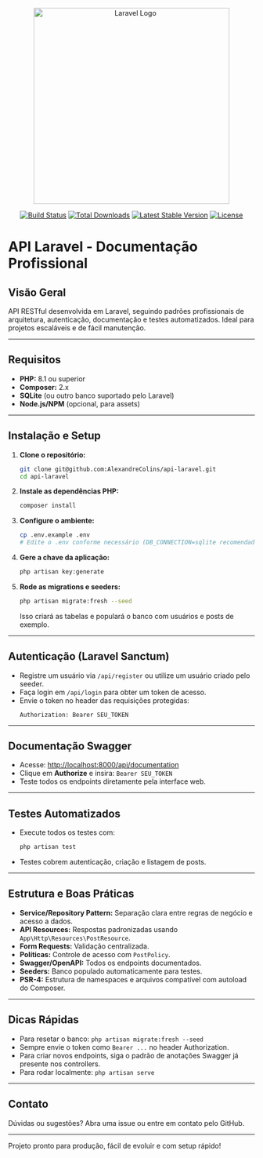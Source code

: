 <p align="center"><a href="https://laravel.com" target="_blank"><img src="https://raw.githubusercontent.com/laravel/art/master/logo-lockup/5%20SVG/2%20CMYK/1%20Full%20Color/laravel-logolockup-cmyk-red.svg" width="400" alt="Laravel Logo"></a></p>

<p align="center">
<a href="https://github.com/laravel/framework/actions"><img src="https://github.com/laravel/framework/workflows/tests/badge.svg" alt="Build Status"></a>
<a href="https://packagist.org/packages/laravel/framework"><img src="https://img.shields.io/packagist/dt/laravel/framework" alt="Total Downloads"></a>
<a href="https://packagist.org/packages/laravel/framework"><img src="https://img.shields.io/packagist/v/laravel/framework" alt="Latest Stable Version"></a>
<a href="https://packagist.org/packages/laravel/framework"><img src="https://img.shields.io/packagist/l/laravel/framework" alt="License"></a>
</p>

# API Laravel - Documentação Profissional

## Visão Geral

API RESTful desenvolvida em Laravel, seguindo padrões profissionais de arquitetura, autenticação, documentação e testes automatizados. Ideal para projetos escaláveis e de fácil manutenção.

---

## Requisitos
- **PHP:** 8.1 ou superior
- **Composer:** 2.x
- **SQLite** (ou outro banco suportado pelo Laravel)
- **Node.js/NPM** (opcional, para assets)

---

## Instalação e Setup

1. **Clone o repositório:**
   ```sh
   git clone git@github.com:AlexandreColins/api-laravel.git
   cd api-laravel
   ```

2. **Instale as dependências PHP:**
   ```sh
   composer install
   ```

3. **Configure o ambiente:**
   ```sh
   cp .env.example .env
   # Edite o .env conforme necessário (DB_CONNECTION=sqlite recomendado para testes)
   ```

4. **Gere a chave da aplicação:**
   ```sh
   php artisan key:generate
   ```

5. **Rode as migrations e seeders:**
   ```sh
   php artisan migrate:fresh --seed
   ```
   Isso criará as tabelas e populará o banco com usuários e posts de exemplo.

---

## Autenticação (Laravel Sanctum)
- Registre um usuário via `/api/register` ou utilize um usuário criado pelo seeder.
- Faça login em `/api/login` para obter um token de acesso.
- Envie o token no header das requisições protegidas:
  ```
  Authorization: Bearer SEU_TOKEN
  ```

---

## Documentação Swagger
- Acesse: [http://localhost:8000/api/documentation](http://localhost:8000/api/documentation)
- Clique em **Authorize** e insira: `Bearer SEU_TOKEN`
- Teste todos os endpoints diretamente pela interface web.

---

## Testes Automatizados
- Execute todos os testes com:
  ```sh
  php artisan test
  ```
- Testes cobrem autenticação, criação e listagem de posts.

---

## Estrutura e Boas Práticas
- **Service/Repository Pattern:** Separação clara entre regras de negócio e acesso a dados.
- **API Resources:** Respostas padronizadas usando `App\Http\Resources\PostResource`.
- **Form Requests:** Validação centralizada.
- **Políticas:** Controle de acesso com `PostPolicy`.
- **Swagger/OpenAPI:** Todos os endpoints documentados.
- **Seeders:** Banco populado automaticamente para testes.
- **PSR-4:** Estrutura de namespaces e arquivos compatível com autoload do Composer.

---

## Dicas Rápidas
- Para resetar o banco: `php artisan migrate:fresh --seed`
- Sempre envie o token como `Bearer ...` no header Authorization.
- Para criar novos endpoints, siga o padrão de anotações Swagger já presente nos controllers.
- Para rodar localmente: `php artisan serve`

---

## Contato
Dúvidas ou sugestões? Abra uma issue ou entre em contato pelo GitHub.

---

Projeto pronto para produção, fácil de evoluir e com setup rápido!
